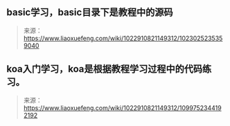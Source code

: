 ## basic学习，basic目录下是教程中的源码
> 来源：https://www.liaoxuefeng.com/wiki/1022910821149312/1023025235359040

## koa入门学习，koa是根据教程学习过程中的代码练习。
> 来源：https://www.liaoxuefeng.com/wiki/1022910821149312/1099752344192192